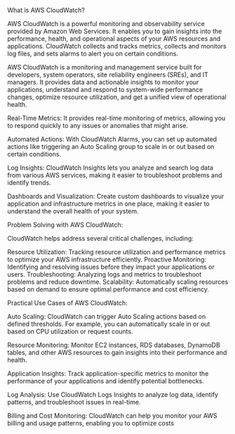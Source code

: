 What is AWS CloudWatch?

AWS CloudWatch is a powerful monitoring and observability service provided by Amazon Web Services.
It enables you to gain insights into the performance, health,
and operational aspects of your AWS resources and applications. CloudWatch collects and tracks metrics, 
collects and monitors log files, and sets alarms to alert you on certain conditions.

 AWS CloudWatch is a monitoring and management service built for developers, system operators, site reliability engineers (SREs),
 and IT managers. It provides data and actionable insights to monitor your applications,
 understand and respond to system-wide performance changes, optimize resource utilization, and get a unified view of operational health.

  Real-Time Metrics: It provides real-time monitoring of metrics, allowing you to respond quickly to any issues or anomalies that might arise.

   Automated Actions: With CloudWatch Alarms, you can set up automated actions like triggering an Auto Scaling group to scale in or out based on certain conditions.

  Log Insights: CloudWatch Insights lets you analyze and search log data from various AWS services, making it easier to troubleshoot problems and identify trends.

   Dashboards and Visualization: Create custom dashboards to visualize your application and infrastructure metrics in one place, making it easier to understand the overall health of your system.

   Problem Solving with AWS CloudWatch:

CloudWatch helps address several critical challenges, including:

   Resource Utilization: Tracking resource utilization and performance metrics to optimize your AWS infrastructure efficiently.
    Proactive Monitoring: Identifying and resolving issues before they impact your applications or users.
    Troubleshooting: Analyzing logs and metrics to troubleshoot problems and reduce downtime.
    Scalability: Automatically scaling resources based on demand to ensure optimal performance and cost efficiency.

   Practical Use Cases of AWS CloudWatch:

  Auto Scaling: CloudWatch can trigger Auto Scaling actions based on defined thresholds. For example, you can automatically scale in or out based on CPU utilization or request counts.

   Resource Monitoring: Monitor EC2 instances, RDS databases, DynamoDB tables, and other AWS resources to gain insights into their performance and health.

  Application Insights: Track application-specific metrics to monitor the performance of your applications and identify potential bottlenecks.

   Log Analysis: Use CloudWatch Logs Insights to analyze log data, identify patterns, and troubleshoot issues in real-time.

  Billing and Cost Monitoring: CloudWatch can help you monitor your AWS billing and usage patterns, enabling you to optimize costs
